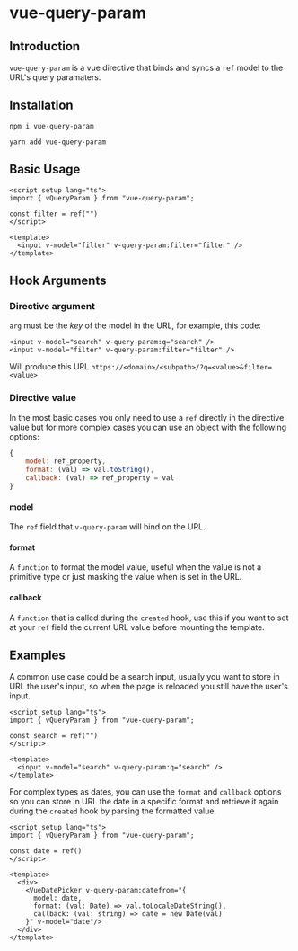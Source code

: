 # vue-query-param

## Introduction

`vue-query-param` is a vue directive that binds and syncs a `ref` model to the URL's query paramaters.

## Installation

```console
npm i vue-query-param
```

```console
yarn add vue-query-param
```

## Basic Usage

```vue
<script setup lang="ts">
import { vQueryParam } from "vue-query-param";

const filter = ref("")
</script>

<template>
  <input v-model="filter" v-query-param:filter="filter" />
</template>
```

## Hook Arguments

### Directive argument

`arg` must be the *key* of the model in the URL, for example, this code:
```vue
<input v-model="search" v-query-param:q="search" />
<input v-model="filter" v-query-param:filter="filter" />
```
Will produce this URL `https://<domain>/<subpath>/?q=<value>&filter=<value>`

### Directive value

In the most basic cases you only need to use a `ref` directly in the directive value but for more complex cases you can use an object with the following options:

```js
{
    model: ref_property,
    format: (val) => val.toString(),
    callback: (val) => ref_property = val
}
```

#### model

The `ref` field that `v-query-param` will bind on the URL.

#### format

A `function` to format the model value, useful when the value is not a primitive type or just masking the value when is set in the URL.

#### callback

A `function` that is called during the `created` hook, use this if you want to set at your `ref` field the current URL value before mounting the template.

## Examples 

A common use case could be a search input, usually you want to store in URL the user's input, so when the page is reloaded you still have the user's input.

```vue
<script setup lang="ts">
import { vQueryParam } from "vue-query-param";

const search = ref("")
</script>

<template>
  <input v-model="search" v-query-param:q="search" />
</template>
```

For complex types as dates, you can use the `format` and `callback` options so you can store in URL the date in a specific format and retrieve it again during the `created` hook by parsing the formatted value.

```vue
<script setup lang="ts">
import { vQueryParam } from "vue-query-param";

const date = ref()
</script>

<template>
  <div>
    <VueDatePicker v-query-param:datefrom="{
      model: date,
      format: (val: Date) => val.toLocaleDateString(),
      callback: (val: string) => date = new Date(val)
    }" v-model="date"/> 
  </div>
</template>
```
